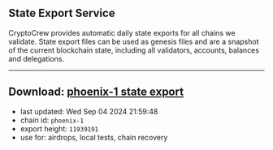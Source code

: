 ## State Export Service
CryptoCrew provides automatic daily state exports for all chains we validate. State export files can be used as genesis files and are a snapshot of the current blockchain state, including all validators, accounts, balances and delegations.

---
**Download: [phoenix-1 state export](https://dl-eu2.ccvalidators.com/SERVICE/terra2/phoenix-1_export_11939191.json)**
---

- last updated: Wed Sep 04 2024 21:59:48
- chain id: `phoenix-1`
- export height: `11939191`
- use for: airdrops, local tests, chain recovery

